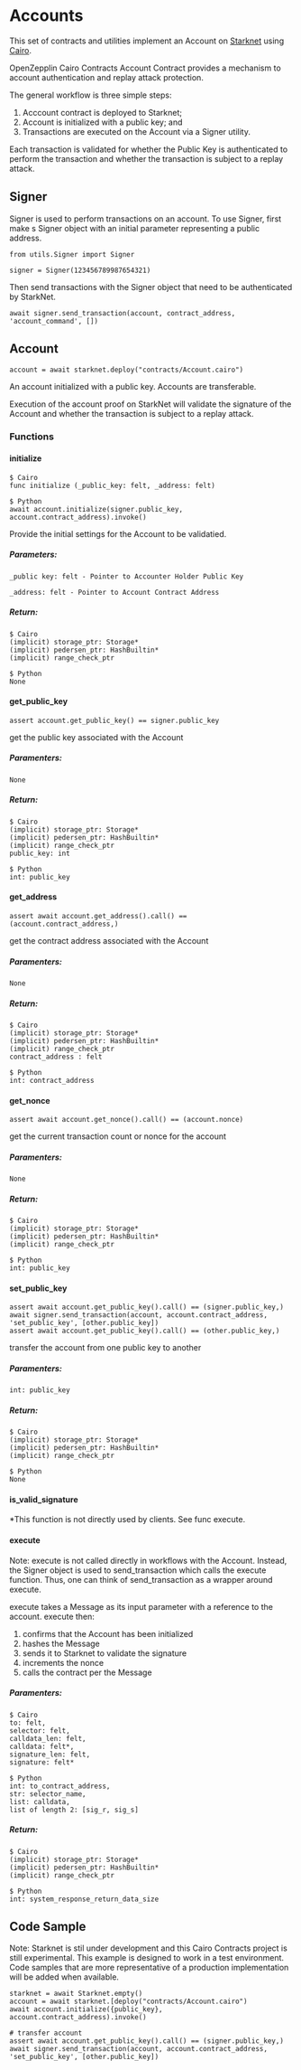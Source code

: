 # Accounts

This set of contracts and utilities implement an Account on [Starknet](https://www.cairo-lang.org/docs/hello_starknet/intro.html) using [Cairo](https://www.cairo-lang.org/docs/hello_cairo/index.html#hello-cairo).

OpenZepplin Cairo Contracts Account Contract provides a mechanism to account authentication and replay attack protection.

The general workflow is three simple steps: 
1. Acccount contract is deployed to Starknet; 
1. Account is initialized with a public key; and
1. Transactions are executed on the Account via a Signer utility.

Each transaction is validated for whether the Public Key is authenticated to perform the transaction and whether the transaction is subject to a replay attack.

## Signer

Signer is used to perform transactions on an account. To use Signer, first make s Signer object with an initial parameter representing a public address.

    from utils.Signer import Signer

    signer = Signer(123456789987654321)

Then send transactions with the Signer object that need to be authenticated by StarkNet.

    await signer.send_transaction(account, contract_address, 'account_command', [])

## Account

    account = await starknet.deploy("contracts/Account.cairo")
    
An account initialized with a public key. Accounts are transferable.

Execution of the account proof on StarkNet will validate the signature of the Account and whether the transaction is subject to a replay attack.

### Functions

#### initialize

    $ Cairo
    func initialize (_public_key: felt, _address: felt)

    $ Python
    await account.initialize(signer.public_key, account.contract_address).invoke()

Provide the initial settings for the Account to be validatied.

##### Parameters:

    _public key: felt - Pointer to Accounter Holder Public Key

    _address: felt - Pointer to Account Contract Address

##### Return:

    $ Cairo
    (implicit) storage_ptr: Storage*
    (implicit) pedersen_ptr: HashBuiltin*
    (implicit) range_check_ptr

    $ Python
    None

#### get_public_key

    assert account.get_public_key() == signer.public_key 

get the public key associated with the Account

##### Paramenters:

    None

##### Return:

    $ Cairo
    (implicit) storage_ptr: Storage*
    (implicit) pedersen_ptr: HashBuiltin*
    (implicit) range_check_ptr
    public_key: int

    $ Python
    int: public_key

#### get_address

    assert await account.get_address().call() == (account.contract_address,)

get the contract address associated with the Account

##### Paramenters:

    None

##### Return:

    $ Cairo
    (implicit) storage_ptr: Storage*
    (implicit) pedersen_ptr: HashBuiltin*
    (implicit) range_check_ptr
    contract_address : felt

    $ Python
    int: contract_address

#### get_nonce

    assert await account.get_nonce().call() == (account.nonce)

get the current transaction count or nonce for the account

##### Paramenters:

    None

##### Return:

    $ Cairo
    (implicit) storage_ptr: Storage*
    (implicit) pedersen_ptr: HashBuiltin*
    (implicit) range_check_ptr

    $ Python
    int: public_key

#### set_public_key

    assert await account.get_public_key().call() == (signer.public_key,)
    await signer.send_transaction(account, account.contract_address, 'set_public_key', [other.public_key])
    assert await account.get_public_key().call() == (other.public_key,)

transfer the account from one public key to another

##### Paramenters:

    int: public_key

##### Return:

    $ Cairo
    (implicit) storage_ptr: Storage*
    (implicit) pedersen_ptr: HashBuiltin*
    (implicit) range_check_ptr

    $ Python
    None

#### is_valid_signature

*This function is not directly used by clients. See func execute.

#### execute

Note: execute is not called directly in workflows with the Account. Instead, the Signer object is used to send_transaction which calls the execute function. Thus, one can think of send_transaction as a wrapper around execute.

execute takes a Message as its input parameter with a reference to the account. execute then:
1. confirms that the Account has been initialized
1. hashes the Message
1. sends it to Starknet to validate the signature
1. increments the nonce
1. calls the contract per the Message

##### Paramenters:

    $ Cairo
    to: felt,
    selector: felt,
    calldata_len: felt,
    calldata: felt*,
    signature_len: felt,
    signature: felt*

    $ Python
    int: to_contract_address, 
    str: selector_name, 
    list: calldata, 
    list of length 2: [sig_r, sig_s]

##### Return:

    $ Cairo
    (implicit) storage_ptr: Storage*
    (implicit) pedersen_ptr: HashBuiltin*
    (implicit) range_check_ptr

    $ Python
    int: system_response_return_data_size


## Code Sample

Note: Starknet is stil under development and this Cairo Contracts project is still experimental. This example is designed to work in a test environment. Code samples that are more representative of a production implementation will be added when available.

    starknet = await Starknet.empty()
    account = await starknet.[deploy("contracts/Account.cairo")
    await account.initialize({public_key}, account.contract_address).invoke()

    # transfer account
    assert await account.get_public_key().call() == (signer.public_key,)
    await signer.send_transaction(account, account.contract_address, 'set_public_key', [other.public_key])
